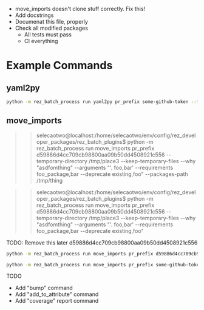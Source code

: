 - move_imports doesn't clone stuff correctly. Fix this!
- Add docstrings
- Documenat this file, properly
- Check all modified packages
    - All tests must pass
    - CI everything


# Example Commands
## yaml2py

```sh
python -m rez_batch_process run yaml2py pr_prefix some-github-token --temporary-directory /tmp/place --keep-temporary-files                                                                 
```


## move_imports


>> selecaotwo@localhost:/home/selecaotwo/env/config/rez_developer_packages/rez_batch_plugins$ python -m rez_batch_process run move_imports pr_prefix d59886d4cc709cb98800aa09b50dd4508921c556 --temporary-directory /tmp/place3 --keep-temporary-files --why "asdfomthing" --arguments "'. foo,bar' --requirements foo_package,bar --deprecate existing,foo" --packages-path /tmp/thing 

>> selecaotwo@localhost:/home/selecaotwo/env/config/rez_developer_packages/rez_batch_plugins$ python -m rez_batch_process run move_imports pr_prefix d59886d4cc709cb98800aa09b50dd4508921c556 --temporary-directory /tmp/place3 --keep-temporary-files --why "asdfomthing" --arguments "'. foo,bar' --requirements foo_package,bar --deprecate existing,foo"

TODO: Remove this later d59886d4cc709cb98800aa09b50dd4508921c556

```sh
python -m rez_batch_process run move_imports pr_prefix d59886d4cc709cb98800aa09b50dd4508921c556 --temporary-directory /tmp/place --keep-temporary-files --why "because it we need it!" --arguments ". some.namespace.here,a.new.space.somewhere,some.namespace.there,a.new.space.over,some.namespace.everywhere,a.new.space.rainbox"
```

```sh
python -m rez_batch_process run move_imports pr_prefix some-github-token --temporary-directory /tmp/place --keep-temporary-files
```


TODO
 - Add "bump" command
 - Add "add_to_attribute" command
 - Add "coverage" report command
